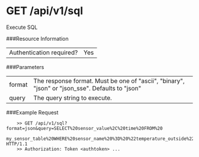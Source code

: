 GET /api/v1/sql
==========================

Execute SQL

###Resource Information
<table class='http_api'>
  <tr>
    <td>Authentication required?</td>
    <td>Yes</td>
  </tr>
</table>

###Parameters
<table class='http_api'>
  <tr>
    <td>format</td>
    <td>The response format. Must be one of "ascii", "binary", "json" or "json_sse". Defaults to "json"</td>
  </tr>
  <tr>
    <td>query</td>
    <td>The query string to execute.</td>
  </tr>
</table>

###Example Request

        >> GET /api/v1/sql?format=json&query=SELECT%20sensor_value%2C%20time%20FROM%20
           my_sensor_table%20WHERE%20sensor_name%20%3D%20%22temperature_outside%22%3B HTTP/1.1
        >> Authorization: Token <authtoken> ...

